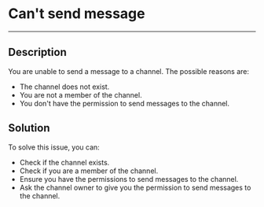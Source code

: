 # Can't send message

----

## Description

You are unable to send a message to a channel. The possible reasons are:

- The channel does not exist.
- You are not a member of the channel.
- You don't have the permission to send messages to the channel.



## Solution

To solve this issue, you can:

- Check if the channel exists.
- Check if you are a member of the channel.
- Ensure you have the permissions to send messages to the channel.
- Ask the channel owner to give you the permission to send messages to the channel.
